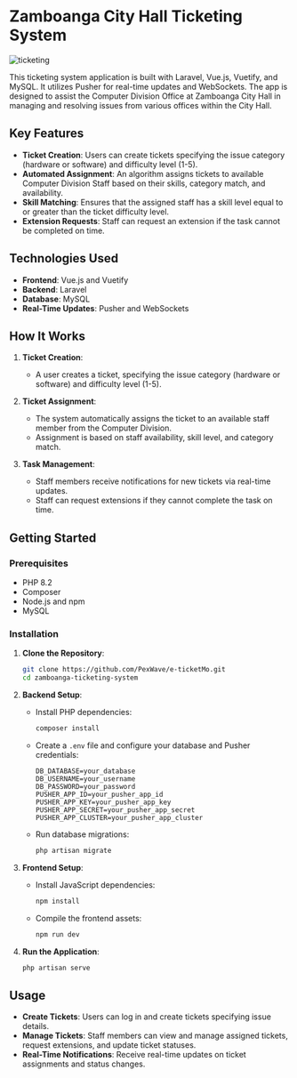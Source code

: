 # Zamboanga City Hall Ticketing System
![ticketing](https://github.com/PexWave/e-ticketMo/assets/139829241/cb236ba6-c789-4763-adbf-e52a78a6b511)

This ticketing system application is built with Laravel, Vue.js, Vuetify, and MySQL. It utilizes Pusher for real-time updates and WebSockets. The app is designed to assist the Computer Division Office at Zamboanga City Hall in managing and resolving issues from various offices within the City Hall.

## Key Features

- **Ticket Creation**: Users can create tickets specifying the issue category (hardware or software) and difficulty level (1-5).
- **Automated Assignment**: An algorithm assigns tickets to available Computer Division Staff based on their skills, category match, and availability.
- **Skill Matching**: Ensures that the assigned staff has a skill level equal to or greater than the ticket difficulty level.
- **Extension Requests**: Staff can request an extension if the task cannot be completed on time.

## Technologies Used

- **Frontend**: Vue.js and Vuetify
- **Backend**: Laravel
- **Database**: MySQL
- **Real-Time Updates**: Pusher and WebSockets

## How It Works

1. **Ticket Creation**:
   - A user creates a ticket, specifying the issue category (hardware or software) and difficulty level (1-5).

2. **Ticket Assignment**:
   - The system automatically assigns the ticket to an available staff member from the Computer Division.
   - Assignment is based on staff availability, skill level, and category match.

3. **Task Management**:
   - Staff members receive notifications for new tickets via real-time updates.
   - Staff can request extensions if they cannot complete the task on time.

## Getting Started

### Prerequisites

- PHP 8.2
- Composer
- Node.js and npm
- MySQL

### Installation

1. **Clone the Repository**:
    ```bash
    git clone https://github.com/PexWave/e-ticketMo.git
    cd zamboanga-ticketing-system
    ```

2. **Backend Setup**:
    - Install PHP dependencies:
      ```bash
      composer install
      ```
    - Create a `.env` file and configure your database and Pusher credentials:
      ```env
      DB_DATABASE=your_database
      DB_USERNAME=your_username
      DB_PASSWORD=your_password
      PUSHER_APP_ID=your_pusher_app_id
      PUSHER_APP_KEY=your_pusher_app_key
      PUSHER_APP_SECRET=your_pusher_app_secret
      PUSHER_APP_CLUSTER=your_pusher_app_cluster
      ```

    - Run database migrations:
      ```bash
      php artisan migrate
      ```

3. **Frontend Setup**:
    - Install JavaScript dependencies:
      ```bash
      npm install
      ```
    - Compile the frontend assets:
      ```bash
      npm run dev
      ```

4. **Run the Application**:
    ```bash
    php artisan serve
    ```

## Usage

- **Create Tickets**: Users can log in and create tickets specifying issue details.
- **Manage Tickets**: Staff members can view and manage assigned tickets, request extensions, and update ticket statuses.
- **Real-Time Notifications**: Receive real-time updates on ticket assignments and status changes.
